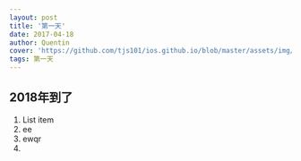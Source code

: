 ```yaml
---
layout: post
title: '第一天'
date: 2017-04-18
author: Quentin
cover: 'https://github.com/tjs101/ios.github.io/blob/master/assets/img/20180110/1.jpg'
tags: 第一天
---
```

## 2018年到了

 1. List item
 2. ee
 3. ewqr
 4. 

